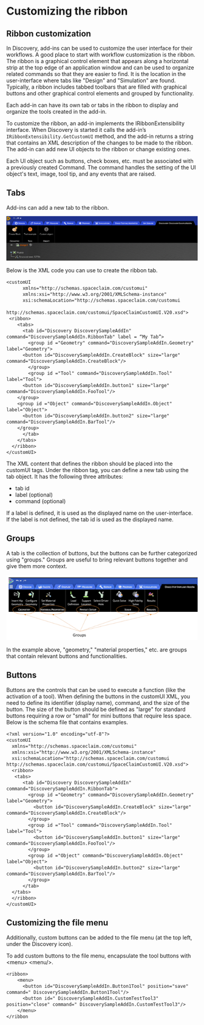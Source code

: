 # Customizing the ribbon

## Ribbon customization

In Discovery, add-ins can be used to customize the user interface for their workflows. A good place to start with workflow customization is the ribbon. The ribbon is a graphical control element that appears along a horizontal strip at the top edge of an application window and can be used to organize related commands so that they are easier to find. It is the location in the user-interface where tabs like "Design" and "Simulation" are found. Typically, a ribbon includes tabbed toolbars that are filled with graphical buttons and other graphical control elements and grouped by functionality.

Each add-in can have its own tab or tabs in the ribbon to display and organize the tools created in the add-in.

To customize the ribbon, an add-in implements the IRibbonExtensibility interface. When Discovery is started it calls the add-in’s `IRibbonExtensibility.GetCustomUI` method, and the add-in returns a string that contains an XML description of the changes to be made to the ribbon. The add-in can add new UI objects to the ribbon or change existing ones.

Each UI object such as buttons, check boxes, etc. must be associated with a previously created Command. The command handles the setting of the UI object's text, image, tool tip, and any events that are raised.

## Tabs

Add-ins can add a new tab to the ribbon.

![](../../../../images/ribbon_customization_tabs.png)

Below is the XML code you can use to create the ribbon tab.

```
<customUI 
	  xmlns="http://schemas.spaceclaim.com/customui" 
	  xmlns:xsi="http://www.w3.org/2001/XMLSchema-instance" 
	  xsi:schemaLocation="http://schemas.spaceclaim.com/customui 	          	  
         http://schemas.spaceclaim.com/customui/SpaceClaimCustomUI.V20.xsd">   
 <ribbon> 
    <tabs> 
      <tab id="Discovery DiscoverySampleAddIn" command="DiscoverySampleAddIn.RibbonTab" label = “My Tab”> 
        <group id ="Geometry" command="DiscoverySampleAddIn.Geometry" label="Geometry"> 
	  <button id="DiscoverySampleAddIn.CreateBlock" size="large" command="DiscoverySampleAddIn.CreateBlock"/> 
        </group> 
        <group id ="Tool" command="DiscoverySampleAddIn.Tool" label="Tool"> 
	  <button id="DiscoverySampleAddIn.button1" size="large" command="DiscoverySampleAddIn.FooTool"/> 
	</group> 
	<group id ="Object" command="DiscoverySampleAddIn.Object" label="Object"> 
	  <button id="DiscoverySampleAddIn.button2" size="large" command="DiscoverySampleAddIn.BarTool"/> 
	</group> 
      </tab> 
    </tabs> 
  </ribbon> 
</customUI> 
```

The XML content that defines the ribbon should be placed into the customUI tags. Under the ribbon tag, you can define a new tab using the tab object. It has the following three attributes:

-   tab id
-   label \(optional\)
-   command \(optional\)

If a label is defined, it is used as the displayed name on the user-interface. If the label is not defined, the tab id is used as the displayed name.

## Groups

A tab is the collection of buttons, but the buttons can be further categorized using "groups." Groups are useful to bring relevant buttons together and give them more context.

![](../../../../images/ribbon_customization_groups.png)

In the example above, "geometry," "material properties," etc. are groups that contain relevant buttons and functionalities.

## Buttons

Buttons are the controls that can be used to execute a function \(like the activation of a tool\). When defining the buttons in the customUI XML, you need to define its identifier \(display name\), command, and the size of the button. The size of the button should be defined as "large" for standard buttons requiring a row or "small" for mini buttons that require less space. Below is the schema file that contains examples.

```
<?xml version="1.0" encoding="utf-8"?> 
<customUI 
  xmlns="http://schemas.spaceclaim.com/customui" 
  xmlns:xsi="http://www.w3.org/2001/XMLSchema-instance" 
  xsi:schemaLocation="http://schemas.spaceclaim.com/customui http://schemas.spaceclaim.com/customui/SpaceClaimCustomUI.V20.xsd"> 
  <ribbon> 
   <tabs> 
      <tab id="Discovery DiscoverySampleAddIn" command="DiscoverySampleAddIn.RibbonTab"> 
        <group id ="Geometry" command="DiscoverySampleAddIn.Geometry" label="Geometry"> 
          <button id="DiscoverySampleAddIn.CreateBlock" size="large" command="DiscoverySampleAddIn.CreateBlock"/> 
        </group> 
        <group id ="Tool" command="DiscoverySampleAddIn.Tool" label="Tool"> 
          <button id="DiscoverySampleAddIn.button1" size="large" command="DiscoverySampleAddIn.FooTool"/> 
        </group> 
        <group id ="Object" command="DiscoverySampleAddIn.Object" label="Object"> 
          <button id="DiscoverySampleAddIn.button2" size="large" command="DiscoverySampleAddIn.BarTool"/> 
        </group> 
      </tab> 
  </tabs> 
  </ribbon> 
</customUI> 
```

## Customizing the file menu

Additionally, custom buttons can be added to the file menu \(at the top left, under the Discovery icon\).

To add custom buttons to the file menu, encapsulate the tool buttons with <menu\> <menu/\>.

```
<ribbon> 
    <menu> 
      <button id="DiscoverySampleAddIn.Button1Tool" position="save" command=" DiscoverySampleAddIn.Button1Tool"/> 
      <button id=" DiscoverySampleAddIn.CustomTestTool3" position="close" command=" DiscoverySampleAddIn.CustomTestTool3"/> 
    </menu> 
</ribbon 
```


